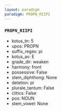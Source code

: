 ```yaml
---
layout: paradigm
paradigm: PROPN_RIIPI
---
```

### ` PROPN_RIIPI `


* kotus_tn: 5
* upos: PROPN
* suffix_regex: pi
* kotus_av: E
* grade_dir: weaken
* harmony: front
* possessive: False
* stem_diphthong: None
* deletion: pi
* plurale_tantum: False
* clitics: False
* pos: NOUN
* stem_vowel: None
